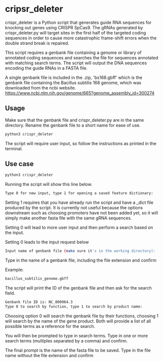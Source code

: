 # cripsr_deleter

crispr_deleter is a Python script that generates guide RNA sequences for knocking out genes using CRISPR SpCas9. The gRNAs 
generated by crispr_deleter.py will target sites in the first half of the targeted coding sequences in order to cause more
catastrophic frame-shift errors when the double strand break is repaired.

This script requires a genbank file containing a genome or library of annotated coding sequences and searches the file for 
sequences annotated with matching search terms. The script will output the DNA sequences encoding the guide RNAs in 
a FASTA file.

A single genbank file is included in the .zip, 'bs168.gbff' which is the genbank file containing the Bacillus subtilis 168 genome, which was downloaded from the ncbi website.
https://www.ncbi.nlm.nih.gov/genome/665?genome_assembly_id=300274


## Usage

Make sure that the genbank file and crispr_deleter.py are in the same directory. Rename the genbank file to a short name for ease of use.

```bash
python3 crispr_deleter
```
The script will require user input, so follow the instructions as printed in the terminal.

## Use case
```bash
python3 crispr_deleter
```
Running the script will show this line below. 
```bash
Type 0 for new input, type 1 for opening a saved feature dictionary: 
```
Setting 1 requires that you have already run the script and have a _dict file produced by the script. It is currently not useful because the options downstream such as choosing promoters have not been added yet, so it will simply make another fasta file with the same gRNA sequences.

Setting 0 will lead to more user input and then perform a search based on the input.

Setting 0 leads to the input request below
```bash
Input name of genbank file (make sure it's in the working directory): 
```
Type in the name of a genbank file, including the file extension and confirm

Example:
```bash
bacillus_subtilis_genome.gbff
```
The script will print the ID of the genbank file and then ask for the search field.
```bash
Genbank file ID is: NC_000964.3
Type 0 to search by function, type 1 to search by product name: 
```

Choosing option 0 will search the genbank file by their functions, choosing 1 will search by the name of the gene product. 
Both will provide a list of all possible terms as a reference for the search. 

You will then be prompted to type in search terms. Type in one or more search terms (multiples separated by a comma) and confirm.

The final prompt is the name of the fasta file to be saved. Type in the file name without the file extension and confirm
